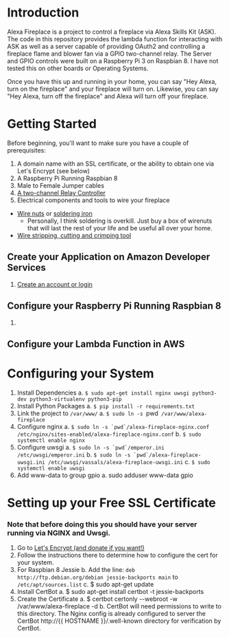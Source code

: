 # Introduction
Alexa Fireplace is a project to control a fireplace via Alexa Skills Kit (ASK). The code in this repository
provides the lambda function for interacting with ASK as well as a server capable of providing OAuth2 and
controlling a fireplace flame and blower fan via a GPIO two-channel relay. The Server and GPIO controls were
built on a Raspberry Pi 3 on Raspbian 8. I have not tested this on other boards or Operating Systems.

Once you have this up and running in your home, you can say "Hey Alexa, turn on the fireplace" and your 
fireplace will turn on. Likewise, you can say "Hey Alexa, turn off the fireplace" and Alexa will turn 
off your fireplace.

# Getting Started

Before beginning, you'll want to make sure you have a couple of prerequisites:

1. A domain name with an SSL certificate, or the ability to obtain one via Let's Encrypt (see below)
2. A Raspberry Pi Running Raspbian 8
3. Male to Female Jumper cables
4. [A two-channel Relay Controller](https://www.amazon.com/gp/product/B00TGUH99U/ref=oh_aui_detailpage_o05_s00?ie=UTF8&psc=1)
5. Electrical components and tools to wire your fireplace
  * [Wire nuts](https://www.amazon.com/Hilitchi-Electrical-Connection-Connector-Assortment/dp/B01CXOCLHU/ref=sr_1_1?s=automotive&ie=UTF8&qid=1486844418&sr=1-1&keywords=wire+nuts) or [soldering iron](https://www.amazon.com/Weller-SP80NUS-Heavy-Soldering-Black/dp/B00B3SG796/ref=sr_1_1?s=hi&ie=UTF8&qid=1486844517&sr=1-1&keywords=weller+soldering+iron)
    * Personally, I think soldering is overkill. Just buy a box of wirenuts that will last the rest of your 
       life and be useful all over your home.
  * [Wire stripping, cutting and crimping tool](https://www.amazon.com/heavy-duty-electrical-wire-crimping/dp/B01I8GUVKG/ref=sr_1_1?s=automotive&ie=UTF8&qid=1486844315&sr=1-1&keywords=wire+stripping+and+crimping+tool)

## Create your Application on Amazon Developer Services
1. [Create an account or login](https://developer.amazon.com/)

## Configure your Raspberry Pi Running Raspbian 8
1. 

## Configure your Lambda Function in AWS

# Configuring your System
1. Install Dependencies
  a. `$ sudo apt-get install nginx uwsgi python3-dev python3-virtualenv python3-pip`
2. Install Python Packages
  a. `$ pip install -r requirements.txt`
3. Link the project to `/var/www/`
  a. `$ sudo ln -s `pwd` /var/www/alexa-fireplace`
4. Configure nginx
  a. ```$ sudo ln -s `pwd`/alexa-fireplace-nginx.conf /etc/nginx/sites-enabled/alexa-fireplace-nginx.conf```
  b. `$ sudo systemctl enable nginx`
5. Configure uwsgi
  a. ```$ sudo ln -s `pwd`/emperor.ini /etc/uwsgi/emperor.ini```
  b. ```$ sudo ln -s `pwd`/alexa-fireplace-uwsgi.ini /etc/uwsgi/vassals/alexa-fireplace-uwsgi.ini```
  c. `$ sudo systemctl enable uwsgi`
6. Add www-data to group gpio
  a. sudo adduser www-data gpio

# Setting up your Free SSL Certificate
### Note that before doing this you should have your server running via NGINX and Uwsgi.
1. Go to [Let's Encrypt (and donate if you want!)](https://letsencrypt.org/getting-started)
2. Follow the instructions there to determine how to configure the cert for your system.
3. For Raspbian 8 Jessie
  b. Add the line: `deb http://ftp.debian.org/debian jessie-backports main` to `/etc/apt/sources.list`
  c. $ sudo apt-get update
4. Install CertBot
  a. $ sudo apt-get install certbot -t jessie-backports
5. Create the Certificate
  a. $ certbot certonly --webroot -w /var/www/alexa-fireplace -d <yourdomain>
  b. CertBot will need permissions to write to this directory. The Nginx config
     is already configured to server the CertBot http://{{ HOSTNAME }}/.well-known directory
     for verification by CertBot.
